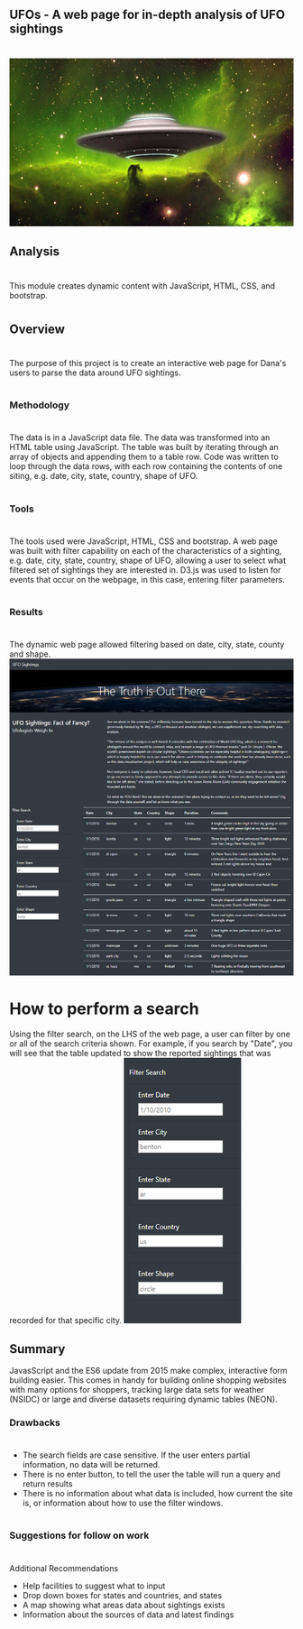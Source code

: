 ## UFOs - A web page for in-depth analysis of UFO sightings
#
![too hot to handle](https://github.com/jcsargis00/UFOs/blob/main/static/images/ufo.PNG)
## Analysis
#
This module creates dynamic content with JavaScript, HTML, CSS, and bootstrap.
#
## Overview
#
The purpose of this project is to create an interactive web page for Dana's users to parse the data around UFO sightings.
#
### Methodology
#
The data is in a JavaScript data file.  The data was transformed into an HTML table using JavaScript.  The table was built by iterating through an array of objects and appending them to 
a table row.  Code was written to loop through the data rows, with each row containing the contents of one siting, e.g. date, city, state, country, shape of UFO.
#
### Tools
#
The tools used were JavaScript, HTML, CSS and bootstrap.  A web page was built with filter capability on each of the characteristics of a sighting, e.g. date, city, state, country, shape of UFO, allowing a user to select what filtered set of sightings they are interested in.  D3.js was used to listen for events that occur on the webpage, in this case, entering filter parameters. 
#
### Results
#
The dynamic web page allowed filtering based on date, city, state, county and shape.
![web page](https://github.com/jcsargis00/UFOs/blob/main/static/images/webpage.PNG)
# How to perform a search
Using the filter search, on the LHS of the web page, a user can filter by one or all of the search criteria shown. For example, if you search by "Date", you will see that the table updated to show the reported sightings that was recorded for that specific city.
![filter search](https://github.com/jcsargis00/UFOs/blob/main/static/images/filtersearch.PNG)
## Summary
JavasScript and the ES6 update from 2015 make complex, interactive form building easier.
This comes in handy for building online shopping websites with many options for shoppers,
tracking large data sets for weather (NSIDC) or large and diverse datasets requiring 
dynamic tables (NEON).
### Drawbacks
#
* The search fields are case sensitive.  If the user enters partial information, no data will be returned.
* There is no enter button, to tell the user the table will run a query and return results
* There is no information about what data is included, how current the site is, or information about how to use the filter windows.
#
### Suggestions for follow on work
#
Additional Recommendations
* Help facilities to suggest what to input
* Drop down boxes for states and countries, and states
* A map showing what areas data about sightings exists
* Information about the sources of data and latest findings